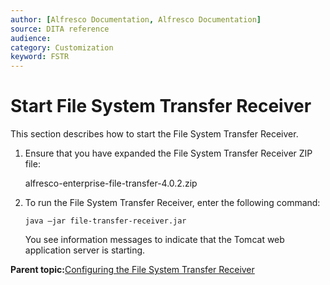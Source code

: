 ```yaml
---
author: [Alfresco Documentation, Alfresco Documentation]
source: DITA reference
audience: 
category: Customization
keyword: FSTR
---
```


# Start File System Transfer Receiver

This section describes how to start the File System Transfer Receiver.

1.  Ensure that you have expanded the File System Transfer Receiver ZIP file:

    alfresco-enterprise-file-transfer-4.0.2.zip

2.  To run the File System Transfer Receiver, enter the following command:

    ```
    java –jar file-transfer-receiver.jar
    ```

    You see information messages to indicate that the Tomcat web application server is starting.


**Parent topic:**[Configuring the File System Transfer Receiver](../concepts/FSTR-intro.md)

